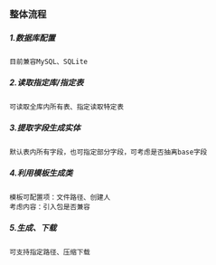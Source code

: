 ### 整体流程

##### 1.数据库配置
    目前兼容MySQL、SQLite

##### 2.读取指定库/指定表
    可读取全库内所有表、指定读取特定表

##### 3.提取字段生成实体
    默认表内所有字段，也可指定部分字段，可考虑是否抽离base字段
    
##### 4.利用模板生成类
    模板可配置项：文件路径、创建人
    考虑内容：引入包是否兼容

##### 5.生成、下载
    可支持指定路径、压缩下载